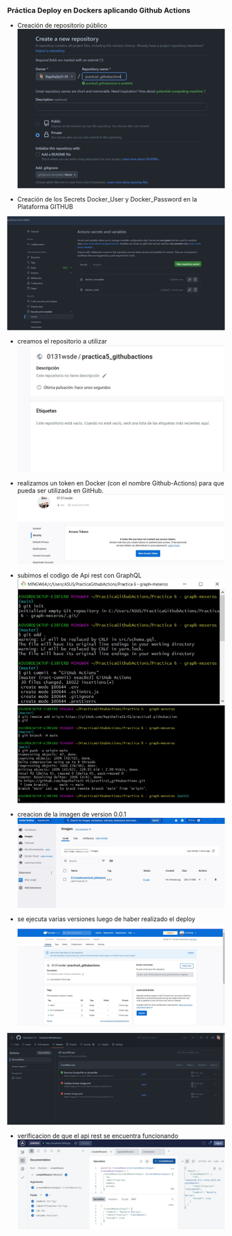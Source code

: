 ### Práctica Deploy en Dockers aplicando Github Actions

* Creación de repositorio público
![Image text](./Captura/creacionrepositorio.jpg)

* Creación de los Secrets Docker_User y Docker_Password en la Plataforma GITHUB

![Image text](./Captura/secrest.jpg)

* creamos el repositorio a utilizar 
![Image text](./Captura/creaciongithub.jpg)

* realizamos un token en Docker (con el nombre Github-Actions) para que pueda ser utilizada en GitHub.
![Image text](./Captura/token.jpg)

* subimos el codigo de Api rest con  GraphQL
![Image text](./Captura/git.jpg)
![Image text](./Captura/git%202.jpg)

* creacion de la imagen de version 0.0.1 
![Image text](./Captura/dockerdespkot.jpg)



* se ejecuta varias versiones luego de haber realizado el deploy
![Image text](./Captura/versiones.jpg)


![Image text](./Captura/gitHubactions.jpg)

* verificacion de que el api rest se encuentra funcionando
![Image text](./Captura/creaciongraphql.jpg)








